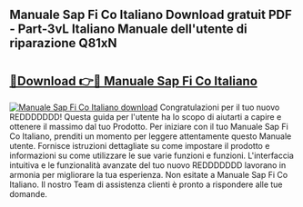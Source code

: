 ## Manuale Sap Fi Co Italiano Download gratuit PDF - Part-3vL Italiano Manuale dell'utente di riparazione Q81xN

# <h2><a href="http://dfcimda.blite.top/?on=Manuale+Sap+Fi+Co+Italiano">🔗Download 👉🔴 Manuale Sap Fi Co Italiano</a></h2>

[![Manuale Sap Fi Co Italiano download](https://i.imgur.com/lujVjoI.png)](http://dfcimda.blite.top/?on=Manuale+Sap+Fi+Co+Italiano)
Congratulazioni per il tuo nuovo REDDDDDDD! Questa guida per l'utente ha lo scopo di aiutarti a capire e ottenere il massimo dal tuo Prodotto. Per iniziare con il tuo Manuale Sap Fi Co Italiano, prenditi un momento per leggere attentamente questo Manuale utente. Fornisce istruzioni dettagliate su come impostare il prodotto e informazioni su come utilizzare le sue varie funzioni e funzioni. L'interfaccia intuitiva e le funzionalità avanzate del tuo nuovo REDDDDDDD lavorano in armonia per migliorare la tua esperienza. Non esitate a Manuale Sap Fi Co Italiano. Il nostro Team di assistenza clienti è pronto a rispondere alle tue domande.
